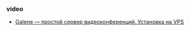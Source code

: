 ### video 
- [Galene — простой сервер видеоконференций. Установка на VPS](https://habr.com/ru/articles/939650/)
